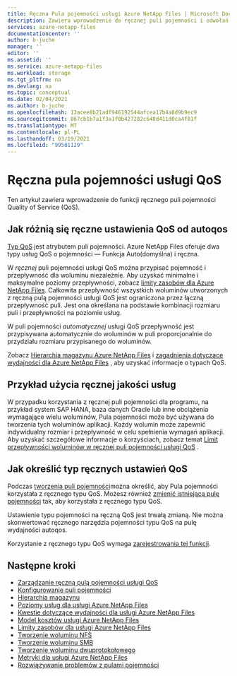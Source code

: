 ```yaml
---
title: Ręczna Pula pojemności usługi Azure NetApp Files | Microsoft Docs
description: Zawiera wprowadzenie do ręcznej puli pojemności i odwołań do dodatkowych informacji.
services: azure-netapp-files
documentationcenter: ''
author: b-juche
manager: ''
editor: ''
ms.assetid: ''
ms.service: azure-netapp-files
ms.workload: storage
ms.tgt_pltfrm: na
ms.devlang: na
ms.topic: conceptual
ms.date: 02/04/2021
ms.author: b-juche
ms.openlocfilehash: 13acee8b21adf946192544afcea17b4a8d9b9ec9
ms.sourcegitcommit: 867cb1b7a1f3a1f0b427282c648d411d0ca4f81f
ms.translationtype: MT
ms.contentlocale: pl-PL
ms.lasthandoff: 03/19/2021
ms.locfileid: "99581129"
---
```

# <a name="manual-qos-capacity-pool"></a>Ręczna pula pojemności usługi QoS

Ten artykuł zawiera wprowadzenie do funkcji ręcznego puli pojemności Quality of Service (QoS).

## <a name="how-manual-qos-differs-from-auto-qos"></a>Jak różnią się ręczne ustawienia QoS od autoqos

[Typ QoS](azure-netapp-files-understand-storage-hierarchy.md#qos_types) jest atrybutem puli pojemności. Azure NetApp Files oferuje dwa typy usług QoS o pojemności — Funkcja Auto(domyślna) i ręczna.  

W *ręcznej* puli pojemności usługi QoS można przypisać pojemność i przepływność dla woluminu niezależnie. Aby uzyskać minimalne i maksymalne poziomy przepływności, zobacz [limity zasobów dla Azure NetApp Files](azure-netapp-files-resource-limits.md#resource-limits). Całkowita przepływność wszystkich woluminów utworzonych z ręczną pulą pojemności usługi QoS jest ograniczona przez łączną przepływność puli. Jest ona określana na podstawie kombinacji rozmiaru puli i przepływności na poziomie usług. 

W puli pojemności *automatycznej* usługi QoS przepływność jest przypisywana automatycznie do woluminów w puli proporcjonalnie do przydziału rozmiaru przypisanego do woluminów.  

Zobacz [Hierarchia magazynu Azure NetApp Files](azure-netapp-files-understand-storage-hierarchy.md) i [zagadnienia dotyczące wydajności dla Azure NetApp Files](azure-netapp-files-performance-considerations.md) , aby uzyskać informacje o typach QoS.

## <a name="example-of-using-manual-qos"></a>Przykład użycia ręcznej jakości usług

W przypadku korzystania z ręcznej puli pojemności dla programu, na przykład system SAP HANA, baza danych Oracle lub inne obciążenia wymagające wielu woluminów, Pula pojemności może być używana do tworzenia tych woluminów aplikacji.  Każdy wolumin może zapewnić indywidualny rozmiar i przepływność w celu spełnienia wymagań aplikacji.  Aby uzyskać szczegółowe informacje o korzyściach, zobacz temat [Limit przepływności woluminów w ręcznej puli pojemności usługi QoS](azure-netapp-files-service-levels.md#throughput-limit-examples-of-volumes-in-a-manual-qos-capacity-pool) .  

## <a name="how-to-specify-the-manual-qos-type"></a>Jak określić typ ręcznych ustawień QoS

Podczas [tworzenia puli pojemności](azure-netapp-files-set-up-capacity-pool.md)można określić, aby Pula pojemności korzystała z ręcznego typu QoS.  Możesz również [zmienić istniejącą pulę pojemności](manage-manual-qos-capacity-pool.md#change-to-qos) tak, aby korzystała z ręcznego typu QoS. 

Ustawienie typu pojemności na ręczną QoS jest trwałą zmianą. Nie można skonwertować ręcznego narzędzia pojemności typu QoS na pulę wydajności autoqos. 

Korzystanie z ręcznego typu QoS wymaga [zarejestrowania tej funkcji](manage-manual-qos-capacity-pool.md#register-the-feature).  

## <a name="next-steps"></a>Następne kroki

* [Zarządzanie ręczną pulą pojemności usługi QoS](manage-manual-qos-capacity-pool.md)
* [Konfigurowanie puli pojemności](azure-netapp-files-set-up-capacity-pool.md)
* [Hierarchia magazynu](azure-netapp-files-understand-storage-hierarchy.md) 
* [Poziomy usług dla usługi Azure NetApp Files](azure-netapp-files-service-levels.md)
* [Kwestie dotyczące wydajności dla usługi Azure NetApp Files](azure-netapp-files-performance-considerations.md)
* [Model kosztów usługi Azure NetApp Files](azure-netapp-files-cost-model.md)
* [Limity zasobów dla usługi Azure NetApp Files](azure-netapp-files-resource-limits.md)
* [Tworzenie woluminu NFS](azure-netapp-files-create-volumes.md)
* [Tworzenie woluminu SMB](azure-netapp-files-create-volumes-smb.md)
* [Tworzenie woluminu dwuprotokołowego](create-volumes-dual-protocol.md)
* [Metryki dla usługi Azure NetApp Files](azure-netapp-files-metrics.md)
* [Rozwiązywanie problemów z pulami pojemności](troubleshoot-capacity-pools.md)
